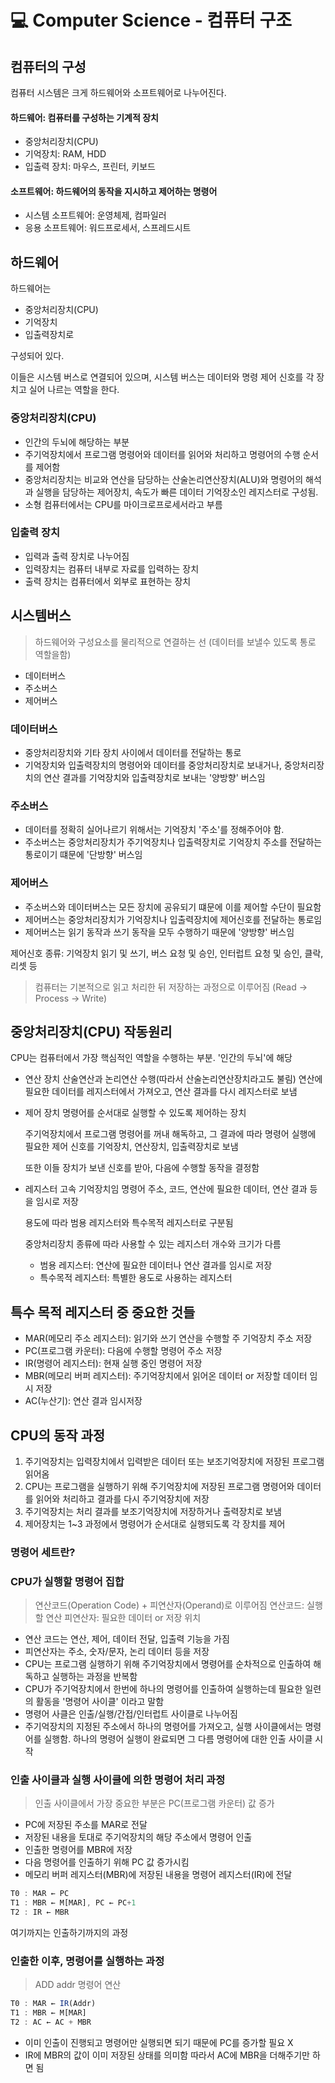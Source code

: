 # 💻 Computer Science - 컴퓨터 구조

## 컴퓨터의 구성

컴퓨터 시스템은 크게 하드웨어와 소프트웨어로 나누어진다.

#### 하드웨어: 컴퓨터를 구성하는 기계적 장치

- 중앙처리장치(CPU)
- 기억장치: RAM, HDD
- 입출력 장치: 마우스, 프린터, 키보드

#### 소프트웨어: 하드웨어의 동작을 지시하고 제어하는 명령어

- 시스템 소프트웨어: 운영체제, 컴파일러
- 응용 소프트웨어: 워드프로세서, 스프레드시트

## 하드웨어

하드웨어는

- 중앙처리장치(CPU)
- 기억장치
- 입출력장치로

구성되어 있다.

이들은 시스템 버스로 연결되어 있으며, 시스템 버스는 데이터와 명령 제어 신호를 각 장치고 실어 나르는 역할을 한다.

### 중앙처리장치(CPU)

- 인간의 두뇌에 해당하는 부분
- 주기억장치에서 프로그램 명령어와 데이터를 읽어와 처리하고 명령어의 수행 순서를 제어함
- 중앙처리장치는 비교와 연산을 담당하는 산술논리연산장치(ALU)와 명령어의 해석과 실행을 담당하는 제어장치, 속도가 빠른 데이터 기억장소인 레지스터로 구성됨.
- 소형 컴퓨터에서는 CPU를 마이크로프로세서라고 부름

### 입출력 장치

- 입력과 출력 장치로 나누어짐
- 입력장치는 컴퓨터 내부로 자료를 입력하는 장치
- 출력 장치는 컴퓨터에서 외부로 표현하는 장치

## 시스템버스

> 하드웨어와 구성요소를 물리적으로 연결하는 선 (데이터를 보낼수 있도록 통로 역할을함)

- 데이터버스
- 주소버스
- 제어버스

### 데이터버스

- 중앙처리장치와 기타 장치 사이에서 데이터를 전달하는 통로
- 기억장치와 입출력장치의 명령어와 데이터를 중앙처리장치로 보내거나, 중앙처리장치의 연산 결과를 기억장치와 입출력장치로 보내는 '양방향' 버스임

### 주소버스

- 데이터를 정확히 실어나르기 위해서는 기억장치 '주소'를 정해주어야 함.
- 주소버스는 중앙처리장치가 주기억장치나 입출력장치로 기억장치 주소를 전달하는 통로이기 떄문에 '단방향' 버스임

### 제어버스

- 주소버스와 데이터버스는 모든 장치에 공유되기 떄문에 이를 제어할 수단이 필요함
- 제어버스는 중앙처리장치가 기억장치나 입출력장치에 제어신호를 전달하는 통로임
- 제어버스는 읽기 동작과 쓰기 동작을 모두 수행하기 때문에 '양방향' 버스임

제어신호 종류: 기억장치 읽기 및 쓰기, 버스 요청 및 승인, 인터럽트 요청 및 승인, 클락, 리셋 등

> 컴퓨터는 기본적으로 읽고 처리한 뒤 저장하는 과정으로 이루어짐
> (Read -> Process -> Write)

## 중앙처리장치(CPU) 작동원리

CPU는 컴퓨터에서 가장 핵심적인 역할을 수행하는 부분. '인간의 두뇌'에 해당

- 연산 장치
  산술연산과 논리연산 수행(따라서 산술논리연산장치라고도 불림)
  연산에 필요한 데이터를 레지스터에서 가져오고, 연산 결과를 다시 레지스터로 보냄

- 제어 장치
  명령어를 순서대로 실행할 수 있도록 제어하는 장치

  주기억장치에서 프로그램 명령어를 꺼내 해독하고, 그 결과에 따라 명령어 실행에 필요한 제어 신호를 기억장치, 연산장치, 입출력장치로 보냄

  또한 이들 장치가 보낸 신호를 받아, 다음에 수행할 동작을 결정함

- 레지스터
  고속 기억장치임
  명령어 주소, 코드, 연산에 필요한 데이터, 연산 결과 등을 임시로 저장

  용도에 따라 범용 레지스터와 특수목적 레지스터로 구분됨

  중앙처리장치 종류에 따라 사용할 수 있는 레지스터 개수와 크기가 다름

  - 범용 레지스터: 연산에 필요한 데이터나 연산 결과를 임시로 저장
  - 특수목적 레지스터: 특별한 용도로 사용하는 레지스터

## 특수 목적 레지스터 중 중요한 것들

- MAR(메모리 주소 레지스터): 읽기와 쓰기 연산을 수행할 주 기억장치 주소 저장
- PC(프로그램 카운터): 다음에 수행할 명령어 주소 저장
- IR(명령어 레지스터): 현재 실행 중인 명령어 저장
- MBR(메모리 버퍼 레지스터): 주기억장치에서 읽어온 데이터 or 저장할 데이터 임시 저장
- AC(누산기): 연산 결과 임시저장

## CPU의 동작 과정

1. 주기억장치는 입력장치에서 입력받은 데이터 또는 보조기억장치에 저장된 프로그램 읽어옴
2. CPU는 프로그램을 실행하기 위해 주기억장치에 저장된 프로그램 명령어와 데이터를 읽어와 처리하고 결과를 다시 주기억장치에 저장
3. 주기억장치는 처리 결과를 보조기억장치에 저장하거나 출력장치로 보냄
4. 제어장치는 1~3 과정에서 명령어가 순서대로 실행되도록 각 장치를 제어

### 명령어 세트란?

### CPU가 실행할 명령어 집합

> 연산코드(Operation Code) + 피연산자(Operand)로 이루어짐
> 연산코드: 실행할 연산
> 피연산자: 필요한 데이터 or 저장 위치

- 연산 코드는 연산, 제어, 데이터 전달, 입출력 기능을 가짐
- 피연산자는 주소, 숫자/문자, 논리 데이터 등을 저장
- CPU는 프로그램 실행하기 위해 주기억장치에서 명령어를 순차적으로 인출하여 해독하고 실행하는 과정을 반복함
- CPU가 주기억장치에서 한번에 하나의 명령어를 인출하여 실행하는데 필요한 일련의 활동을 '명령어 사이클' 이라고 말함
- 명령어 사클은 인출/실행/간접/인터럽트 사이클로 나누어짐
- 주기억장치의 지정된 주소에서 하나의 명령어를 가져오고, 실행 사이클에서는 명령어를 실행함. 하나의 명령어 실행이 완료되면 그 다름 명령어에 대한 인출 사이클 시작

### 인출 사이클과 실행 사이클에 의한 명령어 처리 과정

> 인출 사이클에서 가장 중요한 부분은 PC(프로그램 카운터) 값 증가

- PC에 저장된 주소를 MAR로 전달
- 저장된 내용을 토대로 주기억장치의 해당 주소에서 명령어 인출
- 인출한 명령어를 MBR에 저장
- 다음 명령어를 인출하기 위해 PC 값 증가시킴
- 메모리 버퍼 레지스터(MBR)에 저장된 내용을 명령어 레지스터(IR)에 전달

```js
T0 : MAR ← PC
T1 : MBR ← M[MAR], PC ← PC+1
T2 : IR ← MBR
```

여기까지는 인출하기까지의 과정

### 인출한 이후, 명령어를 실행하는 과정

> ADD addr 명령어 연산

```js
T0 : MAR ← IR(Addr)
T1 : MBR ← M[MAR]
T2 : AC ← AC + MBR
```

- 이미 인출이 진행되고 명령어만 실행되면 되기 때문에 PC를 증가할 필요 X
- IR에 MBR의 값이 이미 저장된 상태를 의미함 따라서 AC에 MBR을 더해주기만 하면 됨
